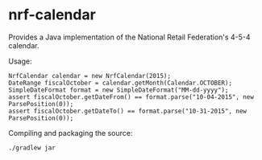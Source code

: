 nrf-calendar
============

Provides a Java implementation of the National Retail Federation's 4-5-4 calendar.

Usage:

```
NrfCalendar calendar = new NrfCalendar(2015);
DateRange fiscalOctober = calendar.getMonth(Calendar.OCTOBER);
SimpleDateFormat format = new SimpleDateFormat("MM-dd-yyyy");
assert fiscalOctober.getDateFrom() == format.parse("10-04-2015", new ParsePosition(0));
assert fiscalOctober.getDateTo() == format.parse("10-31-2015", new ParsePosition(0));
````

Compiling and packaging the source:
```
./gradlew jar
```
